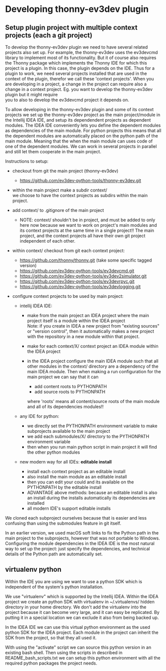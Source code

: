 

# Developing thonny-ev3dev plugin

## Setup plugin project with multiple context projects (each a git project) 
 To develop the thonny-ev3dev plugin we need to have several related projects also set up.
 For example, the thonny-ev3dev uses the ev3devcmd library to implement most of its functionality. 
 But it of course also requires the Thonny package which implements the Thonny IDE for which 
 this project is a plugin. In this case, the plugin depends on the IDE. 
 Thus for a plugin to work, we need several projects installed that
 are used in the context of the plugin, therefor we call these 'context projects'.
 When you are developing in a project, a change in the project can require also a change in
 a context project. Eg. you want to develop  the thonny-ev3dev plugin but it might require   
 you to also to develop the ev3devcmd project it depends on. 
 
 To allow developing in the thonny-ev3dev plugin and some of its context
 projects we set up the thonny-ev3dev project as the main project/module in 
 the Intellij IDEA IDE, and setup its dependendent projects as dependent modules.
 The IDEA IDE conveniently lets you define the dependent modules as 
 dependencies of the main module. For python projects this means that all the
 dependent modules are automatically placed on the python path of the main module.
 Meaning that the when the main module can uses code of one of the dependent modules.
 We can work in several projects in parallel and still let them cooperate in the main 
 project.
 
 
 Instructions to setup:

 * checkout from git the main project (thonny-ev3dev)
 
     - https://github.com/ev3dev-python-tools/thonny-ev3dev.git
 
 * within the main project make a subdir context/ <br>
   we choose to have the context projects as subdirs within the main project.
 * add context/ to .gitignore of the main project<br>
   - NOTE: context/  shouldn't be in project, and must be added to only here now because we want to work on 
     project's main modules and its context projects at the same time in a single project!! 
     The main project, and the context projects all have their own git project independent of each other.
                
 * within context/ checkout from git each context project:
 
    - https://github.com/thonny/thonny.git (take some specific tagged version) 
    - https://github.com/ev3dev-python-tools/ev3devcmd.git
    - https://github.com/ev3dev-python-tools/ev3dev2simulator.git
    - https://github.com/ev3dev-python-tools/ev3devrpyc.git
    - https://github.com/ev3dev-python-tools/ev3devlogging.git
    
 * configure context projects to be used by main project:
    - intellij IDEA IDE:
        + make from the main project an IDEA project where the main project itself is a module within the IDEA project<br>
          Note: if you create in IDEA a new project from "existing sources" or "version control", then it automatically makes
          a new project with the repository in a new module within that project. 
        + make for each context/X/ context project an IDEA module within the IDEA project
        + in the IDEA project configure the main IDEA module such that all other modules in the context/
          directory are a dependency of the main IDEA module. Then when making 
          a run configuration for the main project we can say that it can  
             - add content roots to PYTHONPATH
             - add source roots to PYTHONPATH
          
          where 'roots' means all content/source roots of the main module and all of its dependencies modules!!
          
    - any IDE for python: 
       + we directly set the PYTHONPATH environment variable to make subprojects available to the main project
       + we add each submodules/X/ directory to the PYTHONPATH environment variable
       + then when you run main python script in main project it will find the other python modules
     
    - new modern way for all IDEs:  **editable install**
       + install each context project as an editable install
       + also install the main module as an editable install
       + then you can edit your could and its available on the PYTHONPATH by the editable install
       + ADVANTAGE above methods: because an editable install is also an install during the installs
         automatically its dependencies are installed
       + all modern IDE's support editable installs  
  

We cloned each subproject ourselves because that is easier and less confusing than using the submodules feature in
git itself. 

In an earlier version, we used  macOS soft links to fix the Python path in the main project to the subprojects,
however that was not portable to Windows. Configuring the module dependencies in the IDEA IDE is the most natural 
way to set up the project: just specify the dependencies, and technical details of the Python path are automatically set.

## virtualenv python

Within the IDE you are using we want to use a python SDK which is independent of the system's python installation.

We use "virtualenv" which is supported by the Intellij IDEA. Within the IDEA project we create an python SDK
with virtualenv in ~/.virtualenvs/ hidden directory in your home directory.  We don't add the virtualenv into
the project because it can become very large, and it can easy be replicated. By putting it in a special 
location we can exclude it also from being backed up. 

In the IDEA IDE we can use this virtual python environment as the used python SDK for the IDEA project.
Each module in the project can inherit the SDK from the project, so that they all used it. 

With using the "activate" script we can source this python version in an existing bash shell. Then using
the scripts in described in README_bash_scripts.txt we can setup this python environment with all 
the required python packages the project needs.

 
